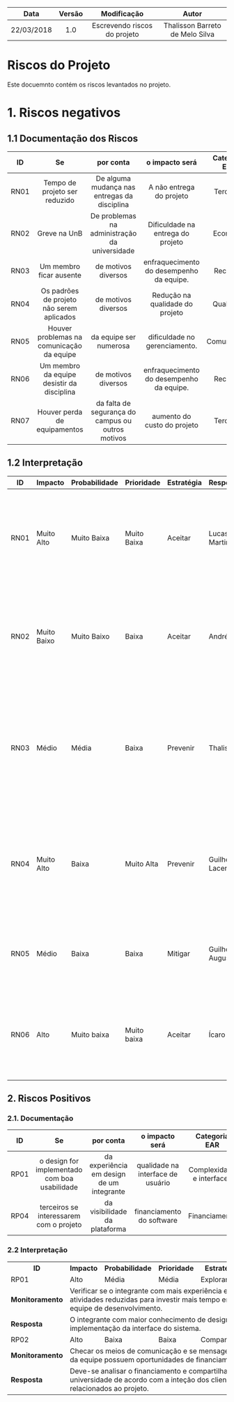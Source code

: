 |    Data    | Versão |                                         Modificação                                        |                Autor                |
|:----------:|:------:|:----------------------------------------------------------------------------------------:|:-----------------------------------:|
| 22/03/2018 | 1.0 | Escrevendo riscos do projeto | Thalisson Barreto de Melo Silva |

# Riscos do Projeto

Este docuemnto contém os riscos levantados no projeto.

# 1. Riscos negativos

## 1.1 Documentação dos Riscos

| ID | Se | por conta | o impacto será | Categoria EAR |
|:--:|:--:|:---------:|:--------------:|:-------------:|
| RN01 | Tempo de projeto ser reduzido | De alguma mudança nas entregas da disciplina | A não entrega do projeto | Terceiros |
| RN02 | Greve na UnB | De problemas na administração da universidade  | Dificuldade na entrega do projeto | Economia |
| RN03 | Um membro ficar ausente | de motivos diversos | enfraquecimento do desempenho da equipe. | Recursos |
| RN04 | Os padrões de projeto não serem aplicados | de motivos diversos | Redução na qualidade do projeto | Qualidade |
| RN05 | Houver problemas na comunicação da equipe | da equipe ser numerosa | dificuldade no gerenciamento. | Comunicação |
| RN06 | Um membro da equipe desistir da disciplina | de motivos diversos | enfraquecimento do desempenho da equipe. | Recursos |
| RN07 | Houver perda de equipamentos | da falta de segurança do campus ou outros motivos | aumento do custo do projeto | Terceiros |

## 1.2 Interpretação

|ID|Impacto|Probabilidade|Prioridade|Estratégia|Responsável| Monitoramento |Resposta|
|--- |--- |--- |--- |--- |--- |--- |--- |
|RN01|Muito Alto|Muito Baixa|Muito Baixa|Aceitar|Lucas Martins|Verificar com a professora se ocorreram ou vão ocorrer mudanças no calendário da disciplina.| A equipe deve estar pronta para agir, aplicando o plano de mudanças. Porém não tem como eliminar esse risco.|
|RN02|Muito Baixo|Muito Baixo|Baixa|Aceitar|André|Verificar com a equipe da universidade a possibilidade de haver greve na universidade|A equipe deve estar pronta para agir, aplicando o plano de mudanças. Porém não tem como eliminar esse risco.|
|RN03|Médio|Média|Baixa|Prevenir|Thalisson| Foi avisado a importância dessa disciplina e pedido que caso ocorra ausências que sejam avisadas com antecedência,será feito um acompanhamento dos membros durante o decorrer do projeto| A equipe deve planejar mudanças no planejamento daquela iteração caso ocorra ausências temporárias|
|RN04|Muito Alto|Baixa|Muito Alta|Prevenir|Guilherme Lacerda|Verificar no código os padrẽs se necessário voltar ao diagrama de classes para melhor compreender a arquitetura do projeto|Em caso de não se estar aplicando os padrões tudo deve se parado para a aplicação dos mesmos já que este é prioridade máxima no projeto|
|RN05|Médio|Baixa|Baixa|Mitigar|Guilherme Augusto|Verificar andamento do projeto, utilizar com sabedoria as reuniões semanais|Propor com cuidado as equipes de trabalho e incentivar uma comunicação mais rápida|
|RN06|Alto|Muito baixa|Muito baixa|Aceitar|Ícaro Oliveira |Verificar ausências de possíveis membros e verificar com a professora|A equipe deve agir de forma rápida e trabalhar para minimizar os danos acelerando a rotação do conhecimento|

## 2. Riscos Positivos

### 2.1. Documentação
| ID | Se | por conta | o impacto será | Categoria EAR |
|:--:|:--:|:---------:|:--------------:|:-------------:|
| RP01 | o design for implementado com boa usabilidade | da experiência em design de um integrante | qualidade na interface de usuário | Complexidade e interfaces |
| RP04 | terceiros se interessarem com o projeto | da visibilidade da plataforma | financiamento do software | Financiamento |

### 2.2 Interpretação

<table>
	<tr>
		<th>ID</th>
		<th>Impacto</th>
		<th>Probabilidade</th>
		<th>Prioridade</th>
		<th>Estratégia</th>
		<th>Responsável</th>
	</tr>

  <tr>
    <td>RP01</td>
    <td>Alto</td>
    <td>Média</td>
    <td>Média</td>
    <td>Explorar</td>
    <td>Lucas Malta</td>
  </tr>
  <tr>
    <td><b>Monitoramento</b></td>
    <td colspan=5>
      Verificar se o integrante com mais experiência está com carga de atividades reduzidas para investir mais tempo em auxílio para equipe de desenvolvimento.
    </td>    
  </tr>
  <tr>
    <td><b>Resposta</b></td>
    <td colspan=5>
		O integrante com maior conhecimento de design deve gerênciar a implementação da interface do sistema.
    </td>
  </tr>
  <tr>
    <td>RP02</td>
    <td>Alto</td>
    <td>Baixa</td>
    <td>Baixa</td>
    <td>Compartilhar</td>
    <td>Ateldy</td>
  </tr>
  <tr>
    <td><b>Monitoramento</b></td>
    <td colspan=5>
      Checar os meios de comunicação e se mensagens aos integrantes da equipe possuem oportunidades de financiamento.
    </td>    
  </tr>
  <tr>
    <td><b>Resposta</b></td>
    <td colspan=5>
		Deve-se analisar o financiamento e compartilhar o capital com a universidade de acordo com a inteção dos clientes e professores relacionados ao projeto.
    </td>
  </tr>
</table>

